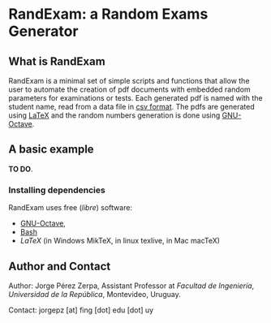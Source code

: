 # RandExam: a Random Exams Generator

## What is RandExam

RandExam is a minimal set of simple scripts and functions that allow the user to automate the creation of pdf documents with embedded random parameters for examinations or tests. Each generated pdf is named with the student name, read from a data file in [csv format](https://en.wikipedia.org/wiki/Comma-separated_values). The pdfs are generated using [LaTeX](https://www.latex-project.org) and the random numbers generation is done using [GNU-Octave](https://www.gnu.org/software/octave).

## A basic example

**TO DO**.

### Installing dependencies

RandExam uses free (_libre_) software:

 * [GNU-Octave](https://octave.org/),
 * [Bash](https://en.wikipedia.org/wiki/Bash_(Unix_shell))
 * _LaTeX_ (in Windows MikTeX, in linux texlive, in Mac macTeX)

## Author and Contact

Author: Jorge Pérez Zerpa, Assistant Professor at _Facultad de Ingeniería_, _Universidad de la República_, Montevideo, Uruguay. 

Contact: jorgepz [at] fing [dot] edu [dot] uy
